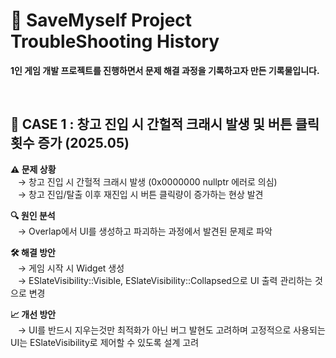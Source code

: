 # 📝 SaveMyself Project TroubleShooting History
**1인 게임 개발 프로젝트를 진행하면서 문제 해결 과정을 기록하고자 만든 기록물입니다.**

<br>

## 📌 CASE 1 : 창고 진입 시 간헐적 크래시 발생 및 버튼 클릭 횟수 증가 (2025.05)  
**⚠️ 문제 상황**  
&nbsp;&nbsp;&nbsp;→ 창고 진입 시 간헐적 크래시 발생 (0x0000000 nullptr 에러로 의심)  
&nbsp;&nbsp;&nbsp;→ 창고 진입/탈출 이후 재진입 시 버튼 클릭량이 증가하는 현상 발견  

**🔍 원인 분석**  
&nbsp;&nbsp;&nbsp;→ Overlap에서 UI를 생성하고 파괴하는 과정에서 발견된 문제로 파악  
   
**🛠️ 해결 방안**  
&nbsp;&nbsp;&nbsp;→ 게임 시작 시 Widget 생성  
&nbsp;&nbsp;&nbsp;→ ESlateVisibility::Visible, ESlateVisibility::Collapsed으로 UI 출력 관리하는 것으로 변경  

**📈 개선 방안**  
&nbsp;&nbsp;&nbsp;→ UI를 반드시 지우는것만 최적화가 아닌 버그 발현도 고려하며 고정적으로 사용되는 UI는 ESlateVisibility로 제어할 수 있도록 설계 고려  
